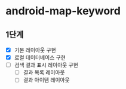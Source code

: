 # android-map-keyword

## 1단계
- [x] 기본 레이아웃 구현
- [x] 로컬 데이터베이스 구현
- [ ] 검색 결과 표시 레이아웃 구현
  - [ ] 결과 목록 레이아웃
  - [ ] 결과 아이템 레이아웃